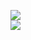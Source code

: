 [![](https://img.shields.io/badge/Made%20With-Github%20Spray-lightgrey.svg?style=for-the-badge&logo=github)](https://github.com/Annihil/github-spray#12242)  
[![](https://i.imgur.com/2DrTn0Z.gif)](https://github.com/Annihil/github-spray)
